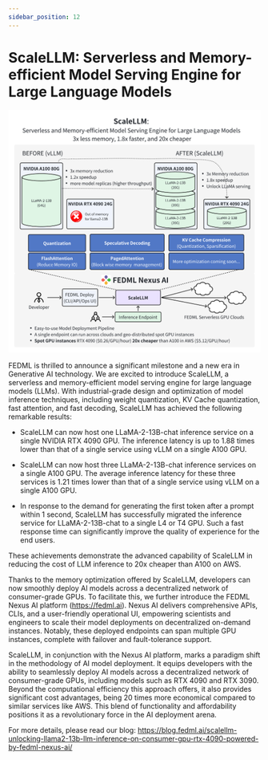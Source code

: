 ```yaml
---
sidebar_position: 12
---
```


# ScaleLLM: Serverless and Memory-efficient Model Serving Engine for Large Language Models 

![GeoDistributed.jpg](pics/scalellm/main.png)

FEDML is thrilled to announce a significant milestone and a new era in Generative AI technology. We are excited to introduce ScaleLLM, a serverless and memory-efficient model serving engine for large language models (LLMs). With industrial-grade design and optimization of model inference techniques, including weight quantization, KV Cache quantization, fast attention, and fast decoding, ScaleLLM has achieved the following remarkable results:


- ScaleLLM can now host one LLaMA-2-13B-chat inference service on a single NVIDIA RTX 4090 GPU. The inference latency is up to 1.88 times lower than that of a single service using vLLM on a single A100 GPU.

- ScaleLLM can now host three LLaMA-2-13B-chat inference services on a single A100 GPU. The average inference latency for these three services is 1.21 times lower than that of a single service using vLLM on a single A100 GPU.

- In response to the demand for generating the first token after a prompt within 1 second, ScaleLLM has successfully migrated the inference service for LLaMA-2-13B-chat to a single L4 or T4 GPU. Such a fast response time can significantly improve the quality of experience for the end users.

These achievements demonstrate the advanced capability of ScaleLLM in reducing the cost of LLM inference to 20x cheaper than A100 on AWS.

Thanks to the memory optimization offered by ScaleLLM, developers can now smoothly deploy AI models across a decentralized network of consumer-grade GPUs. To facilitate this, we further introduce the FEDML Nexus AI platform (https://fedml.ai). Nexus AI delivers comprehensive APIs, CLIs, and a user-friendly operational UI, empowering scientists and engineers to scale their model deployments on decentralized on-demand instances. Notably, these deployed endpoints can span multiple GPU instances, complete with failover and fault-tolerance support.

ScaleLLM, in conjunction with the Nexus AI platform, marks a paradigm shift in the methodology of AI model deployment. It equips developers with the ability to seamlessly deploy AI models across a decentralized network of consumer-grade GPUs, including models such as RTX 4090 and RTX 3090. Beyond the computational efficiency this approach offers, it also provides significant cost advantages, being 20 times more economical compared to similar services like AWS. This blend of functionality and affordability positions it as a revolutionary force in the AI deployment arena.

For more details, please read our blog: https://blog.fedml.ai/scalellm-unlocking-llama2-13b-llm-inference-on-consumer-gpu-rtx-4090-powered-by-fedml-nexus-ai/
